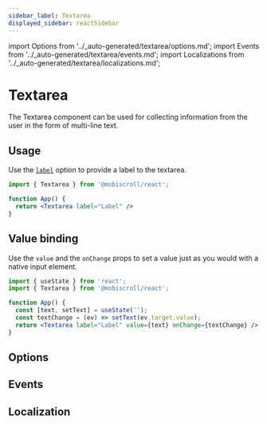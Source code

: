 ```yaml
---
sidebar_label: Textarea
displayed_sidebar: reactSidebar
---
```


import Options from '../\_auto-generated/textarea/options.md';
import Events from '../\_auto-generated/textarea/events.md';
import Localizations from '../\_auto-generated/textarea/localizations.md';

# Textarea

The Textarea component can be used for collecting information from the user in the form of multi-line text.

## Usage

Use the [`label`](#opt-label) option to provide a label to the textarea.

```jsx
import { Textarea } from '@mobiscroll/react';

function App() {
  return <Textarea label="Label" />
}
```

## Value binding

Use the `value` and the `onChange` props to set a value just as you would with a native input element.

```jsx
import { useState } from 'react';
import { Textarea } from '@mobiscroll/react';

function App() {
  const [text, setText] = useState('');
  const textChange = (ev) => setText(ev.target.value);
  return <Textarea label="Label" value={text} onChange={textChange} />
}
```

<div className="option-list">

## Options

<Options />

## Events

<Events />

## Localization

<Localizations />

</div>
